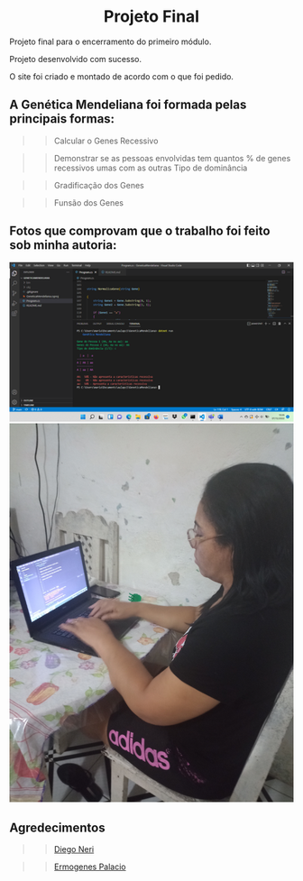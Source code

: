 <span align ="center">

# Projeto Final 

</span>

Projeto final para o encerramento do primeiro módulo.

Projeto desenvolvido com sucesso.

O site foi criado e montado de acordo com o que foi pedido.

## A Genética Mendeliana foi formada pelas principais formas:

>>Calcular o Genes Recessivo

>>Demonstrar se as pessoas envolvidas tem quantos % de genes recessivos umas com as outras
>>Tipo de dominância

>>Gradificação dos Genes

>>Funsão dos Genes


## Fotos que comprovam que o trabalho foi feito sob minha autoria:

<div align ="center">
<img src="print do trabalho.png" width="700px" />
</div>

<div align ="center">
<img src= "foto minha programando.jpg"  width="700px">
</div>



## Agredecimentos

>> [Diego Neri](https://github.com/diegoneri)

>> [Ermogenes Palacio](https://github.com/ermogenes)


